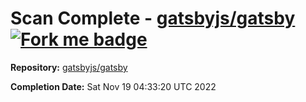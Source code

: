 # Scan Complete - [gatsbyjs/gatsby](https://github.com/gatsbyjs/gatsby) [![Fork me badge](https://img.shields.io/badge/fork-repo-blue)](https://github.com/gatsbyjs/gatsby/fork)

**Repository:** [gatsbyjs/gatsby](https://github.com/gatsbyjs/gatsby)

**Completion Date:** Sat Nov 19 04:33:20 UTC 2022

